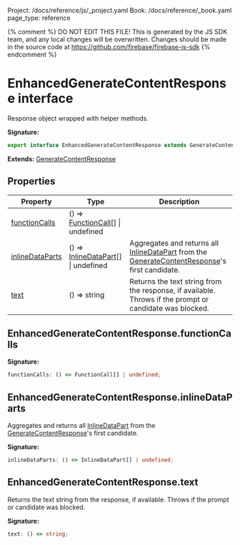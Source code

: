 Project: /docs/reference/js/_project.yaml
Book: /docs/reference/_book.yaml
page_type: reference

{% comment %}
DO NOT EDIT THIS FILE!
This is generated by the JS SDK team, and any local changes will be
overwritten. Changes should be made in the source code at
https://github.com/firebase/firebase-js-sdk
{% endcomment %}

# EnhancedGenerateContentResponse interface
Response object wrapped with helper methods.

<b>Signature:</b>

```typescript
export interface EnhancedGenerateContentResponse extends GenerateContentResponse 
```
<b>Extends:</b> [GenerateContentResponse](./vertexai.generatecontentresponse.md#generatecontentresponse_interface)

## Properties

|  Property | Type | Description |
|  --- | --- | --- |
|  [functionCalls](./vertexai.enhancedgeneratecontentresponse.md#enhancedgeneratecontentresponsefunctioncalls) | () =&gt; [FunctionCall](./vertexai.functioncall.md#functioncall_interface)<!-- -->\[\] \| undefined |  |
|  [inlineDataParts](./vertexai.enhancedgeneratecontentresponse.md#enhancedgeneratecontentresponseinlinedataparts) | () =&gt; [InlineDataPart](./vertexai.inlinedatapart.md#inlinedatapart_interface)<!-- -->\[\] \| undefined | Aggregates and returns all [InlineDataPart](./vertexai.inlinedatapart.md#inlinedatapart_interface) from the [GenerateContentResponse](./vertexai.generatecontentresponse.md#generatecontentresponse_interface)<!-- -->'s first candidate. |
|  [text](./vertexai.enhancedgeneratecontentresponse.md#enhancedgeneratecontentresponsetext) | () =&gt; string | Returns the text string from the response, if available. Throws if the prompt or candidate was blocked. |

## EnhancedGenerateContentResponse.functionCalls

<b>Signature:</b>

```typescript
functionCalls: () => FunctionCall[] | undefined;
```

## EnhancedGenerateContentResponse.inlineDataParts

Aggregates and returns all [InlineDataPart](./vertexai.inlinedatapart.md#inlinedatapart_interface) from the [GenerateContentResponse](./vertexai.generatecontentresponse.md#generatecontentresponse_interface)<!-- -->'s first candidate.

<b>Signature:</b>

```typescript
inlineDataParts: () => InlineDataPart[] | undefined;
```

## EnhancedGenerateContentResponse.text

Returns the text string from the response, if available. Throws if the prompt or candidate was blocked.

<b>Signature:</b>

```typescript
text: () => string;
```
